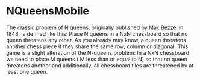 # NQueensMobile
The classic problem of N queens, originally published by Max Bezzel in 1848, is defined like this:
Place N queens in a NxN chessboard so that no queen threatens any other.
          As you already may know, a queen threatens another chess piece if they share the same row, column or diagonal.
          This game is a slight alteration of the N-queens problem:
          In a NxN chessboard we need to place M queens ( M less than or equal to N)
          so that no queen threatens another and additionally,
          all chessboard tiles are threatened by at least one queen.
